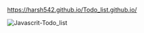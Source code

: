 https://harsh542.github.io/Todo_list.github.io/

![Javascrit-Todo_list](https://user-images.githubusercontent.com/65009685/116230351-2a711b80-a775-11eb-8dc1-8024263a24a4.gif)

